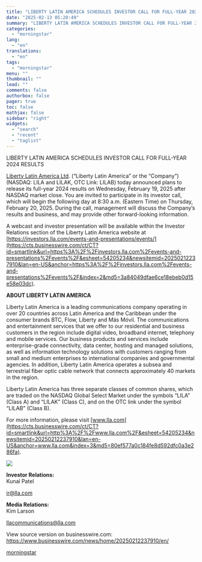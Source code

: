 ```yaml
---
title: "LIBERTY LATIN AMERICA SCHEDULES INVESTOR CALL FOR FULL-YEAR 2024 RESULTS"
date: "2025-02-13 05:20:49"
summary: "LIBERTY LATIN AMERICA SCHEDULES INVESTOR CALL FOR FULL-YEAR 2024 RESULTS Liberty Latin America Ltd. (“Liberty Latin America” or the “Company”) (NASDAQ: LILA and LILAK, OTC Link: LILAB) today announced plans to release its full-year 2024 results on Wednesday, February 19, 2025 after NASDAQ market close. You are invited to participate..."
categories:
  - "morningstar"
lang:
  - "en"
translations:
  - "en"
tags:
  - "morningstar"
menu: ""
thumbnail: ""
lead: ""
comments: false
authorbox: false
pager: true
toc: false
mathjax: false
sidebar: "right"
widgets:
  - "search"
  - "recent"
  - "taglist"
---
```


LIBERTY LATIN AMERICA SCHEDULES INVESTOR CALL FOR FULL-YEAR 2024 RESULTS

[Liberty Latin America Ltd](https://cts.businesswire.com/ct/CT?id=smartlink&url=http%3A%2F%2Fwww.lla.com%2F&esheet=54205234&newsitemid=20250212237910&lan=en-US&anchor=Liberty+Latin+America+Ltd&index=1&md5=9ebe0cfebf94d1ca32ac7b4d6bc8484c). (“Liberty Latin America” or the “Company”) (NASDAQ: LILA and LILAK, OTC Link: LILAB) today announced plans to release its full-year 2024 results on Wednesday, February 19, 2025 after NASDAQ market close. You are invited to participate in its investor call, which will begin the following day at 8:30 a.m. (Eastern Time) on Thursday, February 20, 2025. During the call, management will discuss the Company’s results and business, and may provide other forward-looking information.

A webcast and investor presentation will be available within the Investor Relations section of the Liberty Latin America website at [https://investors.lla.com/events-and-presentations/events/](https://cts.businesswire.com/ct/CT?id=smartlink&url=https%3A%2F%2Finvestors.lla.com%2Fevents-and-presentations%2Fevents%2F&esheet=54205234&newsitemid=20250212237910&lan=en-US&anchor=https%3A%2F%2Finvestors.lla.com%2Fevents-and-presentations%2Fevents%2F&index=2&md5=3a84049dfae6ce18ebeb0d15e58e03dc).

**ABOUT LIBERTY LATIN AMERICA**

Liberty Latin America is a leading communications company operating in over 20 countries across Latin America and the Caribbean under the consumer brands BTC, Flow, Liberty and Más Móvil. The communications and entertainment services that we offer to our residential and business customers in the region include digital video, broadband internet, telephony and mobile services. Our business products and services include enterprise-grade connectivity, data center, hosting and managed solutions, as well as information technology solutions with customers ranging from small and medium enterprises to international companies and governmental agencies. In addition, Liberty Latin America operates a subsea and terrestrial fiber optic cable network that connects approximately 40 markets in the region.

Liberty Latin America has three separate classes of common shares, which are traded on the NASDAQ Global Select Market under the symbols “LILA” (Class A) and “LILAK” (Class C), and on the OTC link under the symbol “LILAB” (Class B).

For more information, please visit [www.lla.com](https://cts.businesswire.com/ct/CT?id=smartlink&url=http%3A%2F%2Fwww.lla.com%2F&esheet=54205234&newsitemid=20250212237910&lan=en-US&anchor=www.lla.com&index=3&md5=80ef577a0c184fe8d592dfc0a3e286fa).

 ![](https://cts.businesswire.com/ct/CT?id=bwnews&sty=20250212237910r1&sid=mstr3&distro=nx&lang=en)

**Investor Relations:**  
Kunal Patel
  
[ir@lla.com](mailto:ir@lla.com)

**Media Relations:**  
Kim Larson
  
[llacommunications@lla.com](mailto:llacommunications@lla.com)

View source version on businesswire.com: <https://www.businesswire.com/news/home/20250212237910/en/>

[morningstar](https://www.morningstar.com/news/business-wire/20250212237910/liberty-latin-america-schedules-investor-call-for-full-year-2024-results)
